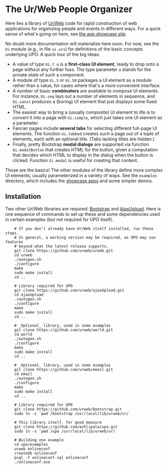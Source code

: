 # The Ur/Web People Organizer

Here lies a library of [Ur/Web](http://www.impredicative.com/ur/) code for rapid construction of web applications for organizing people and events in different ways.  For a quick sense of what's going on here, see [the app showcase site](http://upo.csail.mit.edu/).

No doubt more documentation will materialize here soon.  For now, see the `Ui` module (e.g., in file `ui.urs`) for definitions of the basic concepts underlying UPO.  A quick tour of the big ideas:
* A value of type `Ui.t a` is a **first-class UI element**, ready to drop onto a page without any further fuss.  The type parameter `a` stands for the private state of such a component.
* A module of type `Ui.S` or `Ui.S0` packages a UI element as a module rather than a value, for cases where that's a more convenient interface.
* A number of basic **combinators** are available to compose UI elements.  For instance, `Ui.seq` lays out a number of elements in sequence, and `Ui.const` produces a (boring) UI element that just displays some fixed HTML.
* The easiest way to bring a (usually composite) UI element to life is to convert it into a page with `Ui.simple`, which just takes one UI element as a parameter.
* Fancier pages include **several tabs** for selecting different full-page UI elements.  The function `Ui.tabbed` creates such a page out of a tuple of elements, each with an optional title.  (Tabs lacking titles are hidden.)
* Finally, pretty Bootstrap **modal dialogs** are supported via function `Ui.modalButton` that creates HTML for the button, given a computation that decides which HTML to display in the dialog when the button is clicked.  Function `Ui.modal` is useful for creating that content.

Those are the basics!  The other modules of the library define more complex UI elements, usually parameterized in a variety of ways.  See the `examples` directory, which includes the [showcase apps](http://upo.csail.mit.edu/) and some simpler demos.

## Installation

Two other Ur/Web libraries are required: [Bootstrap](https://github.com/urweb/bootstrap) and [AjaxUpload](https://github.com/urweb/ajaxUpload).
Here is one sequence of commands to set up these and some dependencies used in certain examples (but not required for UPO itself).

        # If you don't already have Ur/Web itself installed, run these steps.
        # In general, a working version may be required, as UPO may use features
        # beyond what the latest release supports.
        git clone https://github.com/urweb/urweb.git
        cd urweb
        ./autogen.sh
        ./configure
        make
        sudo make install
        cd ..

        # Library required for UPO
        git clone https://github.com/urweb/ajaxUpload.git
        cd ajaxUpload
        ./autogen.sh
        ./configure
        make
        sudo make install
        cd ..

        # _Optional_ library, used in some examples
        git clone https://github.com/urweb/world.git
        cd world
        ./autogen.sh
        ./configure
        make
        sudo make install
        cd ..

        # _Optional_ library, used in some examples
        git clone https://github.com/urweb/email.git
        cd email
        ./autogen.sh
        ./configure
        make
        sudo make install
        cd ..

        # Library required for UPO
        git clone https://github.com/urweb/bootstrap.git
        sudo ln -s `pwd`/bootstrap /usr/local/lib/urweb/ur/

        # This library itself, for good measure
        git clone https://github.com/achlipala/upo.git
        sudo ln -s `pwd`/upo /usr/local/lib/urweb/ur/

        # Building one example
        cd upo/examples
        urweb onlineconf
        createdb onlineconf
        psql -f onlineconf.sql onlineconf
        ./onlineconf.exe
